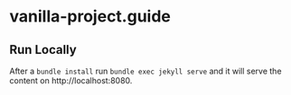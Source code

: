 # vanilla-project.guide

## Run Locally

After a `bundle install` run `bundle exec jekyll serve` and it will serve the content on http://localhost:8080.
